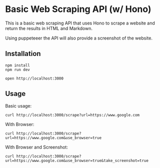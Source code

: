 Basic Web Scraping API (w/ Hono)
======================

This is a basic web scraping API that uses Hono to scrape a website and return the results in HTML and Markdown.

Using puppeteeer the API will also provide a screenshot of the website.

## Installation

```
npm install
npm run dev
```

```
open http://localhost:3000
```


## Usage


Basic usage:
```
curl http://localhost:3000/scrape?url=https://www.google.com
```


With Browser:
```
curl http://localhost:3000/scrape?url=https://www.google.com&use_browser=true
```


With Browser and Screenshot:
```
curl http://localhost:3000/scrape?url=https://www.google.com&use_browser=true&take_screenshot=true
```

